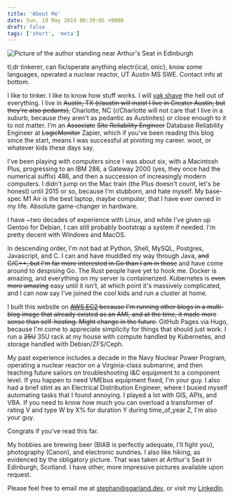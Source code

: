 ```yaml
---
title: 'About Me'
date: Sun, 19 May 2019 06:39:05 +0000
draft: false
tags: ['short', 'meta']
---
```


![Picture of the author standing near Arthur's Seat in Edinburgh](/images/2019-05-19-about-me/0.jpg)

tl;dr tinkerer, can fix/operate anything electr{ical, onic}, know some languages, operated a nuclear reactor, UT Austin MS SWE. Contact info at bottom.

I like to tinker. I like to know how stuff works. I will [yak shave](https://web.archive.org/web/20211020115243/https://seths.blog/2005/03/dont_shave_that/) the hell out of everything. I live in ~~Austin, TX (r/austin will insist I live in Greater Austin, but they're also pedants),~~ Charlotte, NC (r/Charlotte will not care that I live in a suburb, because they aren't as pedantic as Austinites) or close enough to it to not matter. I'm an ~~Associate~~ ~~Site Reliability Engineer~~ Database Reliability Engineer at ~~LogicMonitor~~ Zapier, which if you've been reading this blog since the start, means I was successful at pivoting my career. woot, or whatever kids these days say.

I've been playing with computers since I was about six, with a Macintosh Plus, progressing to an IBM 286, a Gateway 2000 (yes, they once had the numerical suffix) 486, and then a succession of increasingly modern computers. I didn't jump on the Mac train (the Plus doesn't count, let's be honest) until 2015 or so, because I'm stubborn, and hate myself. My base-spec M1 Air is the best laptop, maybe computer, that I have ever owned in my life. Absolute game-changer in hardware.

I have ~two decades of experience with Linux, and while I've given up Gentoo for Debian, I can still probably bootstrap a system if needed. I'm pretty decent with Windows and MacOS.

In descending order, I'm not bad at Python, Shell, MySQL, Postgres, Javascript, and C. I can and have muddled my way through Java, ~~and C/C++, but I'm far more interested in Go than I am in those~~ and have come around to despising Go. The Rust people have yet to hook me. Docker is amazing, and everything on my server is containerized. Kubernetes is ~~even more amazing~~ easy until it isn't, at which point it's massively complicated, and I can now say I've joined the cool kids and run a cluster at home.

I built this website on ~~[AWS EC2](https://sgarland.dev/posts/2020-01-20-i-ve-a-feeling/) because I'm running other blogs in a multi-blog image that already existed as an AMI, and at the time, it made more sense than self-hosting. Might change in the future.~~ GitHub Pages via Hugo, because I'm come to appreciate simplicity for things that should just work. I run a ~~25U~~ 35U rack at my house with compute handled by Kubernetes, and storage handled with Debian/ZFS/Ceph.

My past experience includes a decade in the Navy Nuclear Power Program, operating a nuclear reactor on a Virginia-class submarine, and then teaching future sailors on troubleshooting I&C equipment to a component level. If you happen to need VMEbus equipment fixed, I'm your guy. I also had a brief stint as an Electrical Distribution Engineer, where I busied myself automating tasks that I found annoying. I played a lot with GIS, APIs, and VBA. If you need to know how much you can overload a transformer of rating V and type W by X% for duration Y during time\_of\_year Z, I'm also your guy.

Congrats if you've read this far.

My hobbies are brewing beer (BIAB is perfectly adequate, I'll fight you), photography (Canon), and electronic sundries. I also like hiking, as evidenced by the obligatory picture. That was taken at Arthur's Seat in Edinburgh, Scotland. I have other, more impressive pictures available upon request.

Please feel free to email me at [stephan@sgarland.dev](mailto:stephan@sgarland.dev), or visit my [LinkedIn](https://www.linkedin.com/in/stephangarland/).

